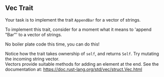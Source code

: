 ﻿## Vec Trait


Your task is to implement the trait
`AppendBar` for a vector of strings.

To implement this trait, consider for
a moment what it means to 'append "Bar"'
to a vector of strings.

No boiler plate code this time,
you can do this!

<div class="hint">Notice how the trait takes ownership of <code>self</code>, and returns <code>Self</code>.
Try mutating the incoming string vector.</div>
<div class="hint">Vectors provide suitable methods for adding an element at the end. See
the documentation at: <a href="https://doc.rust-lang.org/std/vec/struct.Vec.html">https://doc.rust-lang.org/std/vec/struct.Vec.html</a></div>